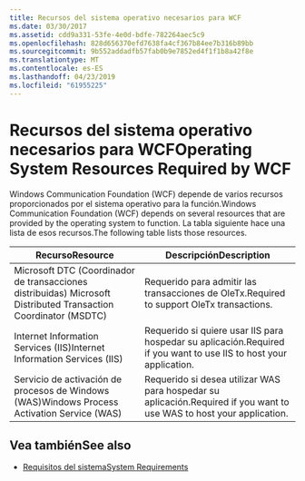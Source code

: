 ```yaml
---
title: Recursos del sistema operativo necesarios para WCF
ms.date: 03/30/2017
ms.assetid: cdd9a331-53fe-4e0d-bdfe-782264aec5c9
ms.openlocfilehash: 828d656370efd7638fa4cf367b84ee7b316b89bb
ms.sourcegitcommit: 9b552addadfb57fab0b9e7852ed4f1f1b8a42f8e
ms.translationtype: MT
ms.contentlocale: es-ES
ms.lasthandoff: 04/23/2019
ms.locfileid: "61955225"
---
```

# <a name="operating-system-resources-required-by-wcf"></a><span data-ttu-id="479d5-102">Recursos del sistema operativo necesarios para WCF</span><span class="sxs-lookup"><span data-stu-id="479d5-102">Operating System Resources Required by WCF</span></span>
<span data-ttu-id="479d5-103">Windows Communication Foundation (WCF) depende de varios recursos proporcionados por el sistema operativo para la función.</span><span class="sxs-lookup"><span data-stu-id="479d5-103">Windows Communication Foundation (WCF) depends on several resources that are provided by the operating system to function.</span></span> <span data-ttu-id="479d5-104">La tabla siguiente hace una lista de esos recursos.</span><span class="sxs-lookup"><span data-stu-id="479d5-104">The following table lists those resources.</span></span>  
  
|<span data-ttu-id="479d5-105">Recurso</span><span class="sxs-lookup"><span data-stu-id="479d5-105">Resource</span></span>|<span data-ttu-id="479d5-106">Descripción</span><span class="sxs-lookup"><span data-stu-id="479d5-106">Description</span></span>|  
|--------------|-----------------|  
|<span data-ttu-id="479d5-107">Microsoft DTC (Coordinador de transacciones distribuidas) </span><span class="sxs-lookup"><span data-stu-id="479d5-107">Microsoft Distributed Transaction Coordinator (MSDTC)</span></span>|<span data-ttu-id="479d5-108">Requerido para admitir las transacciones de OleTx.</span><span class="sxs-lookup"><span data-stu-id="479d5-108">Required to support OleTx transactions.</span></span>|  
|<span data-ttu-id="479d5-109">Internet Information Services (IIS)</span><span class="sxs-lookup"><span data-stu-id="479d5-109">Internet Information Services (IIS)</span></span>|<span data-ttu-id="479d5-110">Requerido si quiere usar IIS para hospedar su aplicación.</span><span class="sxs-lookup"><span data-stu-id="479d5-110">Required if you want to use IIS to host your application.</span></span>|  
|<span data-ttu-id="479d5-111">Servicio de activación de procesos de Windows (WAS)</span><span class="sxs-lookup"><span data-stu-id="479d5-111">Windows Process Activation Service (WAS)</span></span>|<span data-ttu-id="479d5-112">Requerido si desea utilizar WAS para hospedar su aplicación.</span><span class="sxs-lookup"><span data-stu-id="479d5-112">Required if you want to use WAS to host your application.</span></span>|  
  
## <a name="see-also"></a><span data-ttu-id="479d5-113">Vea también</span><span class="sxs-lookup"><span data-stu-id="479d5-113">See also</span></span>

- [<span data-ttu-id="479d5-114">Requisitos del sistema</span><span class="sxs-lookup"><span data-stu-id="479d5-114">System Requirements</span></span>](../../../docs/framework/wcf/wcf-system-requirements.md)
